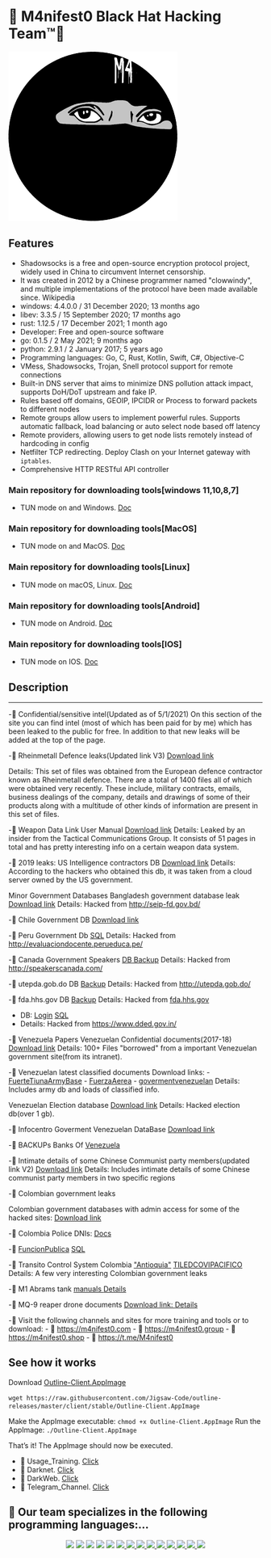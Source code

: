 # 👊 M4nifest0 Black Hat Hacking Team™💪 

[![](b8976d9a.png)](https://github.com/readloud/Outline_Server/blob/main/b8976d9b.png?raw=true)

## Features

- Shadowsocks is a free and open-source encryption protocol project, widely used in China to circumvent Internet censorship.
- It was created in 2012 by a Chinese programmer named "clowwindy", and multiple implementations of the protocol have been made available since. Wikipedia
- windows: 4.4.0.0 / 31 December 2020; 13 months ago
- libev: 3.3.5 / 15 September 2020; 17 months ago
- rust: 1.12.5 / 17 December 2021; 1 month ago
- Developer: Free and open-source software
- go: 0.1.5 / 2 May 2021; 9 months ago
- python: 2.9.1 / 2 January 2017; 5 years ago
- Programming languages: Go, C, Rust, Kotlin, Swift, C#, Objective-C
- VMess, Shadowsocks, Trojan, Snell protocol support for remote connections
- Built-in DNS server that aims to minimize DNS pollution attack impact, supports DoH/DoT upstream and fake IP.
- Rules based off domains, GEOIP, IPCIDR or Process to forward packets to different nodes
- Remote groups allow users to implement powerful rules. Supports automatic fallback, load balancing or auto select node based off latency
- Remote providers, allowing users to get node lists remotely instead of hardcoding in config
- Netfilter TCP redirecting. Deploy Clash on your Internet gateway with `iptables`.
- Comprehensive HTTP RESTful API controller

### Main repository for downloading tools[windows 11,10,8,7]

- TUN mode on and Windows. [Doc](https://raw.githubusercontent.com/Jigsaw-Code/outline-releases/master/client/stable/Outline-Client.exe)

### Main repository for downloading tools[MacOS]

- TUN mode on and MacOS. [Doc](https://itunes.apple.com/us/app/outline-app/id1356178125)

### Main repository for downloading tools[Linux]

- TUN mode on macOS, Linux. [Doc](https://raw.githubusercontent.com/Jigsaw-Code/outline-releases/master/client/stable/Outline-Client.AppImage)

### Main repository for downloading tools[Android]

- TUN mode on Android. [Doc](https://play.google.com/store/apps/details?id=org.outline.android.client)

### Main repository for downloading tools[IOS]

- TUN mode on IOS. [Doc](https://itunes.apple.com/us/app/outline-app/id1356177741)


## Description
**************

-📌 Confidential/sensitive intel(Updated as of 5/1/2021)
On this section of the site you can find intel (most of which has been paid for by me) which has been leaked to the public for free. In addition to that new leaks will be added at the top of the page.

-📌 Rheinmetall Defence leaks(Updated link V3) [Download link](https://anonfiles.com/B0wfGbK2o9/files_zip)

Details: This set of files was obtained from the European defence contractor known as Rheinmetall defence. There are a total of 1400 files all of which were obtained very recently. These include, military contracts, emails, business dealings of the company, details and drawings of some of their products along with a multitude of other kinds of information are present in this set of files.

-📌 Weapon Data Link User Manual [Download link](http://k6nfsszobpyoniyk.onion/?RhZS8xOOhEkQxOvb9sKGtfG9yBJ) 
Details: Leaked by an insider from the Tactical Communications Group. It consists of 51 pages in total and has pretty interesting info on a certain weapon data system.

-📌 2019 leaks:
US Intelligence contractors DB [Download link](https://anonfile.com/ZbD1M3Xcm1/USIntelligenceKelvinSecTeam_zip) 
Details: According to the hackers who obtained this db, it was taken from a cloud server owned by the US government.

Minor Government Databases Bangladesh government database leak [Download link](https://114.130.54.243/trainee_infos.sql) 
Details: Hacked from http://seip-fd.gov.bd/

-📌 Chile Government DB [Download link](https://anonfile.com/R4U2J7X8m1/chile_gov_sql)

-📌 Peru Government Db [SQL](http://198.96.91.44/04_data_ouath2.sql) 
Details: Hacked from http://evaluaciondocente.perueduca.pe/

-📌 Canada Government Speakers [DB Backup](https://96.125.169.17/speakerscanada.com.zip) 
Details: Hacked from http://speakerscanada.com/

-📌 utepda.gob.do DB [Backup](https://anonfile.com/Oax462v9nf/DB_zip) 
Details: Hacked from http://utepda.gob.do/

-📌 fda.hhs.gov DB [Backup](https://anonfile.com/Ycr9xdvcnd/fda.hhs.gov_zip) 
Details: Hacked from [fda.hhs.gov](https://www.dded.gov.in/) 

 - DB: [Login](http://43.255.141.55/0422MR/oims/?login&next=Dashboard) [SQL](http://43.255.141.55/aioims%20(5).sql) 
 - Details: Hacked from https://www.dded.gov.in/

-📌 Venezuela Papers 
Venezuelan Confidential documents(2017-18) [Download link](http://www.mediafire.com/file/x2199gt1jnxcyec/Venzueleun_gov_documents.zip/file) Details: 100+ Files "borrowed" from a important Venezuelan government site(from its intranet).

-📌 Venezuelan latest classified documents
Download links: 
	- [FuerteTiunaArmyBase](ksecureteam.com/order/v3/FuerteTiunaArmyBase.zip) 
	- [FuerzaAerea](ksecureteam.com/order/v3/FuerzaAerea.zip) 
	- [govermentvenezuelan](ksecureteam.com/order/v3/govermentvenezuelan.zip) Details: Includes army db and loads of classified info.

Venezuelan Election database [Download link](ksecureteam.com/order/VenezuelElectionDatabase.zip) 
Details: Hacked election db(over 1 gb).

-📌 Infocentro Goverment Venezuelan DataBase [Download link](https://www.sendspace.com/file/0mhp34)

-📌 BACKUPs Banks Of [Venezuela ](http://181.225.58.110/)

-📌 Intimate details of some Chinese Communist party members(updated link V2) [Download link](https://anonfiles.com/PbZfq0O9u2/201812chinese_zip) 
Details: Includes intimate details of some Chinese communist party members in two specific regions

-📌 Colombian government leaks

Colombian government databases with admin access for some of the hacked sites: [Download link](http://www.mediafire.com/file/6umd2bkts8p4re2/Colombia_Priv8_Goverment_Explotation.zip/file)

-📌 Colombia Police DNIs: [Docs](http://181.58.255.52/Scaner/)

-📌 [FuncionPublica](https://www.funcionpublica.gov.co) [SQL](http://201.217.213.96/DB/evadb.sql)

-📌 Transito Control System Colombia ["Antioquia"](http://201.184.144.186:8080/) [TILEDCOVIPACIFICO](http://201.184.144.186:8080/TILEDCOVIPACIFICO/fotos/) 
Details: A few very interesting Colombian government leaks

-📌 M1 Abrams tank [manuals ](http://www.mediafire.com/file/m61wllvv6b2tlgl/tank.zip/file) [Details](https://www.recordedfuture.com/reaper-drone-documents-leaked)

-📌 MQ-9 reaper drone documents [Download link: ](https://www.sendspace.com/file/m182nc) [Details](https://www.recordedfuture.com/reaper-drone-documents-leaked)

-📌 Visit the following channels and sites for more training and tools or to download:
	- 🔞 https://m4nifest0.com
	- 🔞 https://m4nifest0.group
	- 🔞 https://m4nifest0.shop
	- 🔞 https://t.me/M4nifest0

## See how it works

Download [Outline-Client.AppImage](https://github.com/Jigsaw-Code/outline-releases/master/client/stable/)

~~~
wget https://raw.githubusercontent.com/Jigsaw-Code/outline-releases/master/client/stable/Outline-Client.AppImage
~~~

Make the AppImage executable: `chmod +x Outline-Client.AppImage`
Run the AppImage: `./Outline-Client.AppImage`

That’s it! The AppImage should now be executed.

- 🤡 Usage_Training. [Click](https://t.me/M4nifest0/707) 
- 🔞 Darknet. [Click](https://m4nifest0.com)
- 🔞 DarkWeb. [Click](http://afe36vr4gqncdsekksl5ka3xahemj4cpnguj5t7wwp5vxvhff3h5g2qd.onion)
- 🔞 Telegram_Channel. [Click](https://t.me/M4nifest0)

## 📌 Our team specializes in the following programming languages:...

<p align="center">
	<a href="https://t.me/M4nifest0"><img src="https://img.shields.io/badge/Telegram-%23000000.svg?&style=for-the-badge&logo=Telegram&logoColor=white" /></a>
	<a href="https://twitter.com/_M4nifest0_"><img src="https://img.shields.io/badge/twitter-%231DA1F2.svg?&style=for-the-badge&logo=twitter&logoColor=white" /></a>
	<a href="https://www.instagram.com/_m4nifest0_/"><img src="https://img.shields.io/badge/instagram-%23E4405F.svg?&style=for-the-badge&logo=instagram&logoColor=white" /></a>
	<a href="https://www.youtube.com/c/hack4lx"><img src="https://img.shields.io/badge/youtube-%23FF0000.svg?&style=for-the-badge&logo=youtube&logoColor=white" /></a>
	<a href="http://afe36vr4gqncdsekksl5ka3xahemj4cpnguj5t7wwp5vxvhff3h5g2qd.onion/"><img src="https://img.shields.io/badge/WebSite-%234A154B.svg?&style=for-the-badge&logo=slack&logoColor=white" /></a>
	<a href="https://m4nifest0.com">
	<img src="https://img.shields.io/badge/WebSite-%234A154B.svg?&style=for-the-badge&logo=slack&logoColor=white" />
	<img src="https://img.shields.io/badge/node.js%20-%2343853D.svg?&style=for-the-badge&logo=node.js&logoColor=white" />
        <img src="https://img.shields.io/badge/python%20-%2314354C.svg?&style=for-the-badge&logo=python&logoColor=white" />
	<img src="https://img.shields.io/badge/c%23%20-%23239120.svg?&style=for-the-badge&logo=c-sharp&logoColor=white" />
	<img src="https://img.shields.io/badge/java-%23ED8B00.svg?&style=for-the-badge&logo=java&logoColor=white" />
	<img src="https://img.shields.io/badge/php-%23777BB4.svg?&style=for-the-badge&logo=php&logoColor=white" />
	<img src="https://img.shields.io/badge/ruby-%23CC342D.svg?&style=for-the-badge&logo=ruby&logoColor=white" />
	<img src="https://img.shields.io/badge/perl-%2339457E.svg?&style=for-the-badge&logo=perl&logoColor=white" />
	<img src="https://img.shields.io/badge/c++%20-%2300599C.svg?&style=for-the-badge&logo=c%2B%2B&logoColor=white" />
</p>
